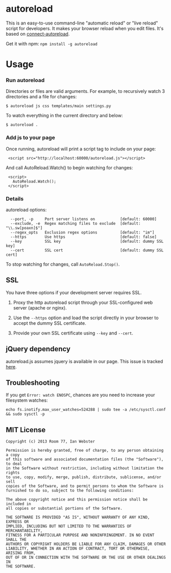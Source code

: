 autoreload
==========

This is an easy-to-use command-line "automatic reload" or "live reload" script for developers.  It makes your browser reload when you edit files.  It's based on [connect-autoreload](https://github.com/typpo/connect-autoreload).

Get it with npm:  `npm install -g autoreload`
    
# Usage

### Run autoreload

Directories or files are valid arguments.  For example, to recursively watch 3 directories and a file for changes:

    $ autoreload js css templates/main settings.py
    
To watch everything in the current directory and below:

    $ autoreload .
    
### Add js to your page

Once running, autoreload will print a script tag to include on your page:

     <script src="http://localhost:60000/autoreload.js"></script>

And call AutoReload.Watch() to begin watching for changes:

     <script>
       AutoReload.Watch();
     </script>
     
### Details

autoreload options:

      --port, -p     Port server listens on           [default: 60000]
      --exclude, -e  Regex matching files to exclude  [default: "\\.sw[poaxn]$"]
      --regex_opts   Exclusion regex options          [default: "im"]
      --https        Use https                        [default: false]
      --key          SSL key                          [default: dummy SSL key]
      --cert         SSL cert                         [default: dummy SSL cert]

To stop watching for changes, call `AutoReload.Stop()`.

## SSL

You have three options if your development server requires SSL.

   1. Proxy the http autoreload script through your SSL-configured web server (apache or nginx).

   2. Use the `--https` option and load the script directly in your browser to accept the dummy SSL certificate.

   3. Provide your own SSL certificate using `--key` and `--cert`.

## jQuery dependency

autoreload.js assumes jquery is available in our page.  This issue is tracked [here](https://github.com/typpo/autoreload/issues/1).

## Troubleshooting

If you get `Error: watch ENOSPC`, chances are you need to increase your filesystem watches:

`echo fs.inotify.max_user_watches=524288 | sudo tee -a /etc/sysctl.conf && sudo sysctl -p`

## MIT License

```
Copyright (c) 2013 Room 77, Ian Webster

Permission is hereby granted, free of charge, to any person obtaining a copy
of this software and associated documentation files (the "Software"), to deal
in the Software without restriction, including without limitation the rights
to use, copy, modify, merge, publish, distribute, sublicense, and/or sell
copies of the Software, and to permit persons to whom the Software is
furnished to do so, subject to the following conditions:

The above copyright notice and this permission notice shall be included in
all copies or substantial portions of the Software.

THE SOFTWARE IS PROVIDED "AS IS", WITHOUT WARRANTY OF ANY KIND, EXPRESS OR
IMPLIED, INCLUDING BUT NOT LIMITED TO THE WARRANTIES OF MERCHANTABILITY,
FITNESS FOR A PARTICULAR PURPOSE AND NONINFRINGEMENT. IN NO EVENT SHALL THE
AUTHORS OR COPYRIGHT HOLDERS BE LIABLE FOR ANY CLAIM, DAMAGES OR OTHER
LIABILITY, WHETHER IN AN ACTION OF CONTRACT, TORT OR OTHERWISE, ARISING FROM,
OUT OF OR IN CONNECTION WITH THE SOFTWARE OR THE USE OR OTHER DEALINGS IN
THE SOFTWARE.
```
